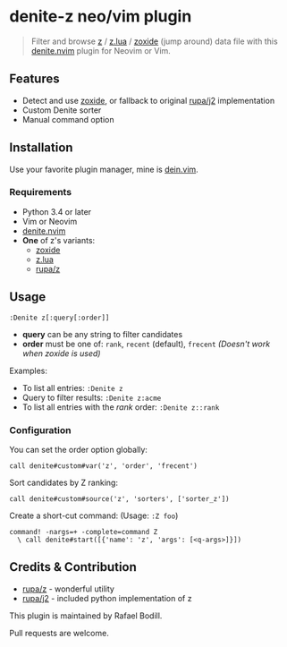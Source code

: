 # denite-z neo/vim plugin

> Filter and browse [z] / [z.lua] / [zoxide] (jump around) data file with
> this [denite.nvim] plugin for Neovim or Vim.

## Features

- Detect and use [zoxide], or fallback to original [rupa/j2] implementation
- Custom Denite sorter
- Manual command option

## Installation

Use your favorite plugin manager, mine is [dein.vim].

### Requirements

- Python 3.4 or later
- Vim or Neovim
- [denite.nvim]
- **One** of z's variants:
    - [zoxide]
    - [z.lua]
    - [rupa/z]

## Usage

```viml
:Denite z[:query[:order]]
```

- **query** can be any string to filter candidates
- **order** must be one of: `rank`, `recent` (default), `frecent`
  _(Doesn't work when zoxide is used)_

Examples:

- To list all entries: `:Denite z`
- Query to filter results: `:Denite z:acme`
- To list all entries with the _rank_ order: `:Denite z::rank`

### Configuration

You can set the order option globally:

```viml
call denite#custom#var('z', 'order', 'frecent')
```

Sort candidates by Z ranking:

```viml
call denite#custom#source('z', 'sorters', ['sorter_z'])
```

Create a short-cut command: (Usage: `:Z foo`)

```viml
command! -nargs=+ -complete=command Z
  \ call denite#start([{'name': 'z', 'args': [<q-args>]}])
```

## Credits & Contribution

- [rupa/z] - wonderful utility
- [rupa/j2] - included python implementation of z

This plugin is maintained by Rafael Bodill.

Pull requests are welcome.

[z]: https://github.com/rupa/z
[rupa/z]: https://github.com/rupa/z
[zoxide]: https://github.com/ajeetdsouza/zoxide
[z.lua]: https://github.com/skywind3000/z.lua
[rupa/j2]: https://github.com/rupa/j2
[denite.nvim]: https://github.com/Shougo/denite.nvim
[dein.vim]: https://github.com/Shougo/dein.vim

